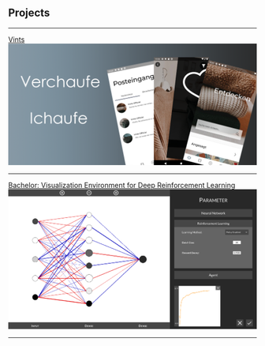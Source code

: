 ## Projects

--- 

[Vints](/Vints)
<img src="images/GooglePlayStoreBanner.png?raw=true"/>

---
[Bachelor: Visualization Environment for Deep Reinforcement Learning](/Bachelor)
<img src="images/Step2(1).png?raw=true"/>

---
